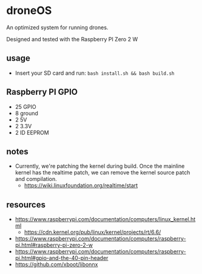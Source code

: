 # droneOS

An optimized system for running drones.

Designed and tested with the Raspberry PI Zero 2 W

## usage

* Insert your SD card and run: `bash install.sh && bash build.sh`

## Raspberry PI GPIO

* 25 GPIO
* 8 ground
* 2 5V
* 2 3.3V
* 2 ID EEPROM

## notes

* Currently, we're patching the kernel during build.
  Once the mainline kernel has the realtime patch,
  we can remove the kernel source patch and compilation.
  * https://wiki.linuxfoundation.org/realtime/start

## resources

* https://www.raspberrypi.com/documentation/computers/linux_kernel.html
  * https://cdn.kernel.org/pub/linux/kernel/projects/rt/6.6/
* https://www.raspberrypi.com/documentation/computers/raspberry-pi.html#raspberry-pi-zero-2-w
* https://www.raspberrypi.com/documentation/computers/raspberry-pi.html#gpio-and-the-40-pin-header
* https://github.com/xboot/libonnx
